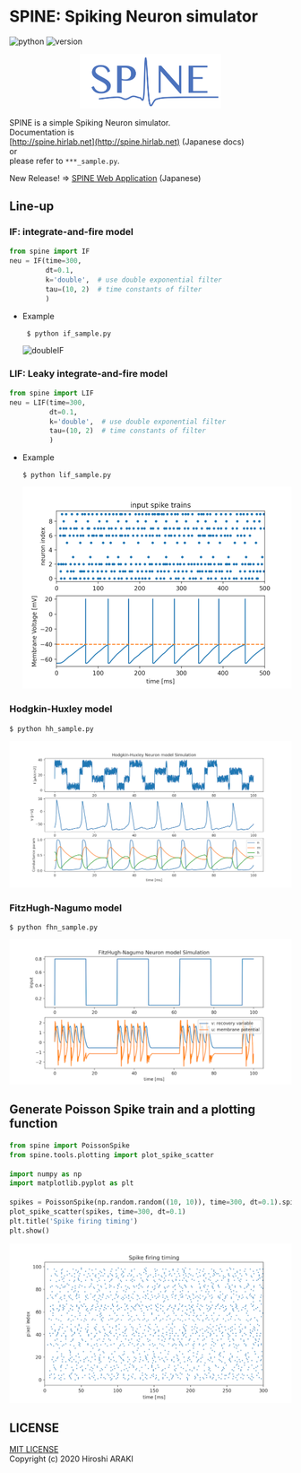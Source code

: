 # SPINE: Spiking Neuron simulator
![python](https://img.shields.io/badge/python-3.x-blueviolet.svg?style=flat)
![version](https://img.shields.io/badge/version-2.2-blue.svg?style=flat)  
  
<p align="center"><img width="50%" src="img/spine.png"/></p>
  
SPINE is a simple Spiking Neuron simulator.  
Documentation is   
[http://spine.hirlab.net](http://spine.hirlab.net) (Japanese docs)  
or  
please refer to `***_sample.py`.

New Release! => [SPINE Web Application](http://spine-web.hirlab.net/) (Japanese)
 
## Line-up
### IF: integrate-and-fire model
```python
from spine import IF
neu = IF(time=300,
         dt=0.1,
         k='double',  # use double exponential filter
         tau=(10, 2)  # time constants of filter
         )
```
* Example
   ```shell script
    $ python if_sample.py
    ``` 
    ![doubleIF](img/dif.png)
### LIF: Leaky integrate-and-fire model
```python
from spine import LIF
neu = LIF(time=300,
          dt=0.1,
          k='double',  # use double exponential filter
          tau=(10, 2)  # time constants of filter
          )
```
* Example
    ```shell script
    $ python lif_sample.py
    ```
    ![doubleLIF](img/dlif.png)

### Hodgkin-Huxley model
```shell script
$ python hh_sample.py
```
![hh](img/hh_1.png)

### FitzHugh-Nagumo model
```shell script
$ python fhn_sample.py
```
![fhn](img/fhn.png)

## Generate Poisson Spike train and a plotting function
```python
from spine import PoissonSpike
from spine.tools.plotting import plot_spike_scatter

import numpy as np
import matplotlib.pyplot as plt

spikes = PoissonSpike(np.random.random((10, 10)), time=300, dt=0.1).spikes
plot_spike_scatter(spikes, time=300, dt=0.1)
plt.title('Spike firing timing')
plt.show()
```
![poisson](img/poisson.png)

## LICENSE
[MIT LICENSE](LICENSE.txt)  
Copyright (c) 2020 Hiroshi ARAKI